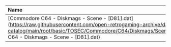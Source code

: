 |Name|Size|
|:---|---:|
|[Commodore C64 - Diskmags - Scene - [D81].dat](https://raw.githubusercontent.com/open-retrogaming-archive/dat-catalog/main/root/basic/TOSEC/Commodore/C64/Diskmags/Scene/[D81]/Commodore C64 - Diskmags - Scene - [D81].dat)|14214|
